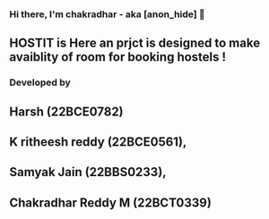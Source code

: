 ### Hi there, I'm chakradhar - aka [anon_hide] 👋 

## HOSTIT is Here an prjct is designed to make avaiblity of room for booking hostels !

###  Developed by 
## Harsh (22BCE0782)
## K ritheesh reddy (22BCE0561),
## Samyak Jain (22BBS0233),
 ## Chakradhar Reddy M (22BCT0339)
